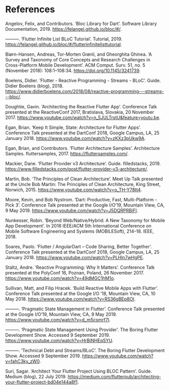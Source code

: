# References 
Angelov, Felix, and Contributors. ‘Bloc Library for Dart’. Software Library Documentation, 2019. https://felangel.github.io/bloc/#/.

———. ‘Flutter Infinite List BLoC Tutorial’. Tutorial, 2019. https://felangel.github.io/bloc/#/flutterinfinitelisttutorial.

Biørn-Hansen, Andreas, Tor-Morten Grønli, and Gheorghita Ghinea. ‘A Survey and Taxonomy of Core Concepts and Research Challenges in Cross-Platform Mobile Development’. ACM Comput. Surv. 51, no. 5 (November 2018): 108:1–108:34. https://doi.org/10.1145/3241739.

Boelens, Didier. ‘Flutter - Reactive Programming - Streams - BLoC’. Guide. Didier Boelens (blog), 2018. https://www.didierboelens.com/2018/08/reactive-programming---streams---bloc/.

Doughtie, Gavin. ‘Architecting the Reactive Flutter App’. Conference Talk presented at the ReactiveConf 2017, Bratislava, Slovakia, 20 November 2017. https://www.youtube.com/watch?v=n_5JULTrstU&feature=youtu.be.

Egan, Brian. ‘Keep It Simple, State: Architecture for Flutter Apps’. Conference Talk presented at the DartConf 2018, Google Campus, LA, 25 January 2018. https://www.youtube.com/watch?v=zKXz3pUkw9A.

Egan, Brian, and Contributors. ‘Flutter Architecture Samples’. Architecture Samples. fluttersamples, 2017. https://fluttersamples.com/.

Mackier, Dane. ‘Flutter Provider v3 Architecture’. Guide. filledstacks, 2019. https://www.filledstacks.com/post/flutter-provider-v3-architecture/.

Martin, Bob. ‘The Principles of Clean Architecture’. Meet Up Talk presented at the Uncle Bob Martin: The Principles of Clean Architecture, King Street, Norwich, 2015. https://www.youtube.com/watch?v=o_TH-Y78tt4.

Moore, Kevin, and Bob Nystrom. ‘Dart: Productive, Fast, Multi-Platform - Pick 3’. Conference Talk presented at the Google I/O’19, Mountain View, CA, 9 May 2019. https://www.youtube.com/watch?v=J5DQRPRBiFI.

Nunkesser, Robin. ‘Beyond Web/Native/Hybrid: A New Taxonomy for Mobile App Development’. In 2018 IEEE/ACM 5th International Conference on Mobile Software Engineering and Systems (MOBILESoft), 214–18. IEEE, 2018.

Soares, Paolo. ‘Flutter / AngularDart – Code Sharing, Better Together’. Conference Talk presented at the DartConf 2018, Google Campus, LA, 25 January 2018. https://www.youtube.com/watch?v=PLHln7wHgPE.

Staltz, Andre. ‘Reactive Programming: Why It Matters’. Conference Talk presented at the PolyConf 16, Poznan, Poland, 26 November 2017. https://www.youtube.com/watch?v=49dMGC1hM1o.

Sullivan, Matt, and Filip Hracek. ‘Build Reactive Mobile Apps with Flutter’. Conference Talk presented at the Google I/O ’18, Mountain View, CA, 10 May 2018. https://www.youtube.com/watch?v=RS36gBEp8OI.

———. ‘Pragmatic State Management in Flutter’. Conference Talk presented at the Google I/O’19, Mountain View, CA, 9 May 2019. https://www.youtube.com/watch?v=d_m5csmrf7I.

———. ‘Pragmatic State Management Using Provider’. The Boring Flutter Development Show. Accessed 9 September 2019. https://www.youtube.com/watch?v=HrBiNHEqSYU.

———. ‘Technical Debt and Streams/BLoC’. The Boring Flutter Development Show. Accessed 9 September 2019. https://www.youtube.com/watch?v=fahC3ky_zW0.

Suri, Sagar. ‘Architect Your Flutter Project Using BLOC Pattern’. Guide. Medium (blog), 22 July 2019. https://medium.com/flutterpub/architecting-your-flutter-project-bd04e144a8f1.
